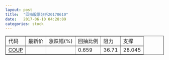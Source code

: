 ```yaml
---
layout: post
title:  "回抽股票分析20170610"
date:   2017-06-10 04:28:09
categories: stock
---
```

<script type="text/javascript">
var stockList = []
stockList.push('gb_coup');
</script>
<table border="1">
 <tr>
 <td>代码</td>
 <td>最新价</td>
 <td>涨跌幅(%)</td>
 <td>回抽比例</td>
 <td>阻力</td>
 <td>支撑</td>
</tr>
  <tr id="coup">
  <td><a href="http://stock.finance.sina.com.cn/usstock/quotes/COUP.html" target="_blank">COUP</a></td><td></td><td></td><td>0.659</td><td>36.71</td><td>28.045</td></tr>
</table>
